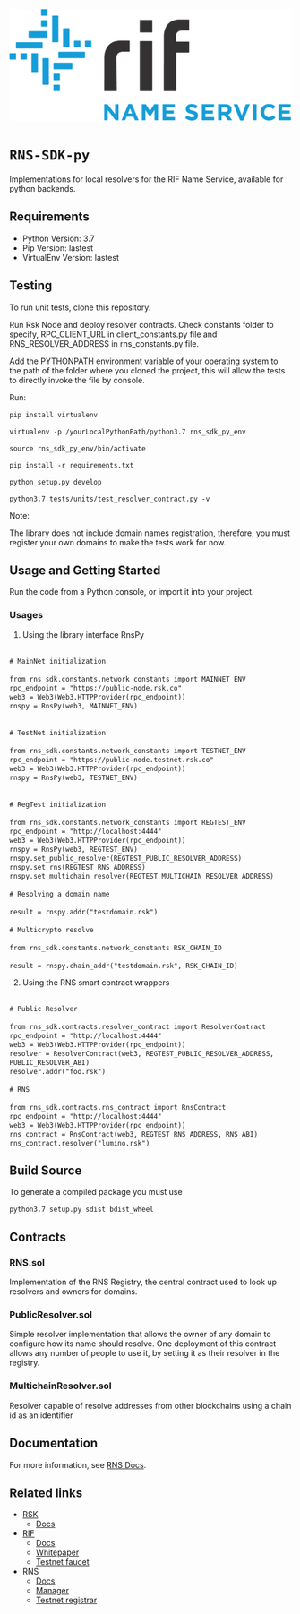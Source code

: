 <img src="/logo.png" alt="logo" height="200" />

# `RNS-SDK-py`


Implementations for local resolvers for the RIF Name Service, available for python backends.


## Requirements

- Python Version: 3.7
- Pip Version: lastest
- VirtualEnv Version: lastest

## Testing

To run unit tests, clone this repository.

Run Rsk Node and deploy resolver contracts.
Check constants folder to specify, RPC_CLIENT_URL in client_constants.py file and RNS_RESOLVER_ADDRESS in
rns_constants.py file.

Add the PYTHONPATH environment variable of your operating system to the path of the folder where you cloned the project, this will allow the tests to directly invoke the file by console.

Run:

```
pip install virtualenv
```

```
virtualenv -p /yourLocalPythonPath/python3.7 rns_sdk_py_env
```

```
source rns_sdk_py_env/bin/activate
```

```
pip install -r requirements.txt
```

```
python setup.py develop

```

```
python3.7 tests/units/test_resolver_contract.py -v
```

Note: 

The library does not include domain names registration, therefore, you must register your own domains to make the tests work for now.


## Usage and Getting Started
Run the code from a Python console, or import it into your project.


### Usages

1. Using the library interface RnsPy

```

# MainNet initialization

from rns_sdk.constants.network_constants import MAINNET_ENV
rpc_endpoint = "https://public-node.rsk.co"
web3 = Web3(Web3.HTTPProvider(rpc_endpoint))
rnspy = RnsPy(web3, MAINNET_ENV)


# TestNet initialization

from rns_sdk.constants.network_constants import TESTNET_ENV
rpc_endpoint = "https://public-node.testnet.rsk.co"
web3 = Web3(Web3.HTTPProvider(rpc_endpoint))
rnspy = RnsPy(web3, TESTNET_ENV)


# RegTest initialization

from rns_sdk.constants.network_constants import REGTEST_ENV
rpc_endpoint = "http://localhost:4444"
web3 = Web3(Web3.HTTPProvider(rpc_endpoint))
rnspy = RnsPy(web3, REGTEST_ENV)
rnspy.set_public_resolver(REGTEST_PUBLIC_RESOLVER_ADDRESS)
rnspy.set_rns(REGTEST_RNS_ADDRESS)
rnspy.set_multichain_resolver(REGTEST_MULTICHAIN_RESOLVER_ADDRESS)

# Resolving a domain name

result = rnspy.addr("testdomain.rsk")

# Multicrypto resolve

from rns_sdk.constants.network_constants RSK_CHAIN_ID

result = rnspy.chain_addr("testdomain.rsk", RSK_CHAIN_ID)

```

2. Using the RNS smart contract wrappers


```

# Public Resolver 

from rns_sdk.contracts.resolver_contract import ResolverContract
rpc_endpoint = "http://localhost:4444"
web3 = Web3(Web3.HTTPProvider(rpc_endpoint))
resolver = ResolverContract(web3, REGTEST_PUBLIC_RESOLVER_ADDRESS, PUBLIC_RESOLVER_ABI)
resolver.addr("foo.rsk")

# RNS

from rns_sdk.contracts.rns_contract import RnsContract
rpc_endpoint = "http://localhost:4444"
web3 = Web3(Web3.HTTPProvider(rpc_endpoint))
rns_contract = RnsContract(web3, REGTEST_RNS_ADDRESS, RNS_ABI)
rns_contract.resolver("lumino.rsk")

```


## Build Source

To generate a compiled package you must use

```
python3.7 setup.py sdist bdist_wheel

```

## Contracts

### RNS.sol
Implementation of the RNS Registry, the central contract used to look up resolvers and owners for domains.

### PublicResolver.sol
Simple resolver implementation that allows the owner of any domain to configure how its name should resolve. One deployment of this contract allows any number of people to use it, by setting it as their resolver in the registry.


### MultichainResolver.sol
Resolver capable of resolve addresses from other blockchains using a chain id as an identifier

## Documentation

For more information, see [RNS Docs](https://docs.rns.rifos.org).

## Related links

- [RSK](https://rsk.co)
    - [Docs](https://docs.rsk.co)
- [RIF](https://rifos.org)
    - [Docs](https://www.rifos.org/documentation/)
    - [Whitepaper](https://docs.rifos.org/rif-whitepaper-en.pdf)
    - [Testnet faucet](https://faucet.rifos.org)
- RNS
    - [Docs](https://docs.rns.rifos.org)
    - [Manager](https://rns.rifos.org)
    - [Testnet registrar](https://testnet.rns.rifos.org)


